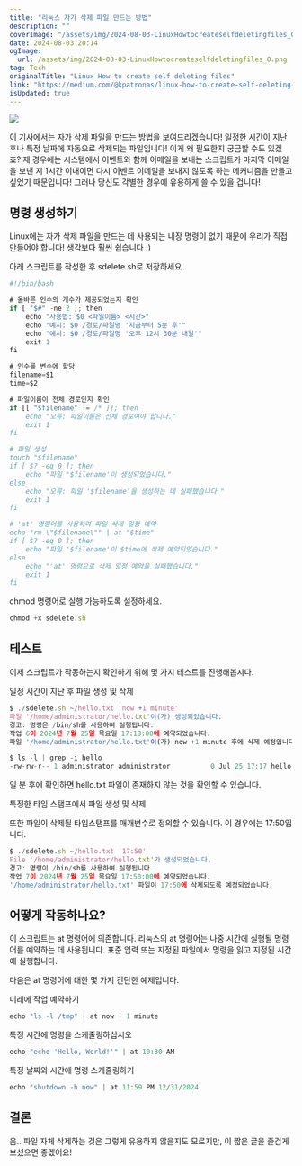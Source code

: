 ```yaml
---
title: "리눅스 자가 삭제 파일 만드는 방법"
description: ""
coverImage: "/assets/img/2024-08-03-LinuxHowtocreateselfdeletingfiles_0.png"
date: 2024-08-03 20:14
ogImage:
  url: /assets/img/2024-08-03-LinuxHowtocreateselfdeletingfiles_0.png
tag: Tech
originalTitle: "Linux How to create self deleting files"
link: "https://medium.com/@kpatronas/linux-how-to-create-self-deleting-files-ab0b07396cce"
isUpdated: true
---
```


<img src="/assets/img/2024-08-03-LinuxHowtocreateselfdeletingfiles_0.png" />

이 기사에서는 자가 삭제 파일을 만드는 방법을 보여드리겠습니다! 일정한 시간이 지난 후나 특정 날짜에 자동으로 삭제되는 파일입니다! 이게 왜 필요한지 궁금할 수도 있겠죠? 제 경우에는 시스템에서 이벤트와 함께 이메일을 보내는 스크립트가 마지막 이메일을 보낸 지 1시간 이내이면 다시 이벤트 이메일을 보내지 않도록 하는 메커니즘을 만들고 싶었기 때문입니다! 그러나 당신도 각별한 경우에 유용하게 쓸 수 있을 겁니다!

## 명령 생성하기

Linux에는 자가 삭제 파일을 만드는 데 사용되는 내장 명령이 없기 때문에 우리가 직접 만들어야 합니다! 생각보다 훨씬 쉽습니다 :)

<div class="content-ad"></div>

아래 스크립트를 작성한 후 sdelete.sh로 저장하세요.

```js
#!/bin/bash

# 올바른 인수의 개수가 제공되었는지 확인
if [ "$#" -ne 2 ]; then
    echo "사용법: $0 <파일이름> <시간>"
    echo "예시: $0 /경로/파일명 '지금부터 5분 후'"
    echo "예시: $0 /경로/파일명 '오후 12시 30분 내일'"
    exit 1
fi

# 인수를 변수에 할당
filename=$1
time=$2

# 파일이름이 전체 경로인지 확인
if [[ "$filename" != /* ]]; then
    echo "오류: 파일이름은 전체 경로여야 합니다."
    exit 1
fi

# 파일 생성
touch "$filename"
if [ $? -eq 0 ]; then
    echo "파일 '$filename'이 생성되었습니다."
else
    echo "오류: 파일 '$filename'을 생성하는 데 실패했습니다."
    exit 1
fi

# 'at' 명령어를 사용하여 파일 삭제 일정 예약
echo "rm \"$filename\"" | at "$time"
if [ $? -eq 0 ]; then
    echo "파일 '$filename'이 $time에 삭제 예약되었습니다."
else
    echo "'at' 명령으로 삭제 일정 예약을 실패했습니다."
    exit 1
fi
```

chmod 명령어로 실행 가능하도록 설정하세요.

```js
chmod +x sdelete.sh
```

<div class="content-ad"></div>

## 테스트

이제 스크립트가 작동하는지 확인하기 위해 몇 가지 테스트를 진행해봅시다.

일정 시간이 지난 후 파일 생성 및 삭제

```js
$ ./sdelete.sh ~/hello.txt 'now +1 minute'
파일 '/home/administrator/hello.txt'이(가) 생성되었습니다.
경고: 명령은 /bin/sh를 사용하여 실행됩니다.
작업 6이 2024년 7월 25일 목요일 17:18:00에 예약되었습니다.
파일 '/home/administrator/hello.txt'이(가) now +1 minute 후에 삭제 예정입니다.

$ ls -l | grep -i hello
-rw-rw-r-- 1 administrator administrator          0 Jul 25 17:17 hello.txt
```

<div class="content-ad"></div>

일 분 후에 확인하면 hello.txt 파일이 존재하지 않는 것을 확인할 수 있습니다.

특정한 타임 스탬프에서 파일 생성 및 삭제

또한 파일이 삭제될 타임스탬프를 매개변수로 정의할 수 있습니다. 이 경우에는 17:50입니다.

```js
$ ./sdelete.sh ~/hello.txt '17:50'
File '/home/administrator/hello.txt'가 생성되었습니다.
경고: 명령이 /bin/sh를 사용하여 실행됩니다.
작업 7이 2024년 7월 25일 목요일 17:50:00에 예약되었습니다.
'/home/administrator/hello.txt' 파일이 17:50에 삭제되도록 예정되었습니다.
```

<div class="content-ad"></div>

## 어떻게 작동하나요?

이 스크립트는 at 명령어에 의존합니다. 리눅스의 at 명령어는 나중 시간에 실행될 명령어를 예약하는 데 사용됩니다. 표준 입력 또는 지정된 파일에서 명령을 읽고 지정된 시간에 실행합니다.

다음은 at 명령어에 대한 몇 가지 간단한 예제입니다.

미래에 작업 예약하기

<div class="content-ad"></div>

```js
echo "ls -l /tmp" | at now + 1 minute
```

특정 시간에 명령을 스케줄링하십시오

```js
echo "echo 'Hello, World!'" | at 10:30 AM
```

특정 날짜와 시간에 명령 스케줄링하기

<div class="content-ad"></div>

```js
echo "shutdown -h now" | at 11:59 PM 12/31/2024
```

## 결론

음.. 파일 자체 삭제하는 것은 그렇게 유용하지 않을지도 모르지만, 이 짧은 글을 즐겁게 보셨으면 좋겠어요!
